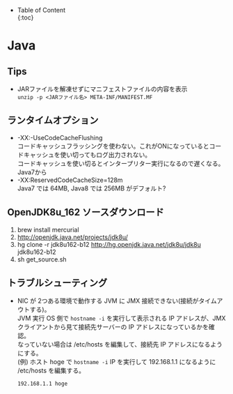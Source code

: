 - Table of Content  
{:toc}

# Java

## Tips

* JARファイルを解凍せずにマニフェストファイルの内容を表示  
`unzip -p <JARファイル名> META-INF/MANIFEST.MF`

## ランタイムオプション
* -XX:-UseCodeCacheFlushing  
コードキャッシュフラッシングを使わない。これがONになっているとコードキャッシュを使い切ってもログ出力されない。  
コードキャッシュを使い切るとインタープリター実行になるので遅くなる。  
Java7から  
* -XX:ReservedCodeCacheSize=128m  
Java7 では 64MB, Java8 では 256MB がデフォルト?

## OpenJDK8u_162 ソースダウンロード  

1. brew install mercurial  
1. http://openjdk.java.net/projects/jdk8u/  
1. hg clone -r jdk8u162-b12 http://hg.openjdk.java.net/jdk8u/jdk8u jdk8u162-b12  
1. sh get_source.sh  

## トラブルシューティング

* NIC が 2つある環境で動作する JVM に JMX 接続できない(接続がタイムアウトする)。    
  JVM 実行 OS 側で `hostname -i` を実行して表示される IP アドレスが、JMX クライアントから見て接続先サーバーの IP アドレスになっているかを確認。  
  なっていない場合は /etc/hosts を編集して、接続先 IP アドレスになるようにする。  
  (例) ホスト hoge で `hostname -i` IP を実行して 192.168.1.1 になるように /etc/hosts を編集する。  
  ```
  192.168.1.1 hoge
  ```
